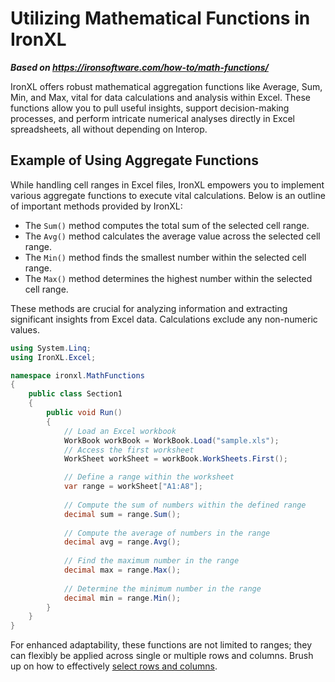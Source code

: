 # Utilizing Mathematical Functions in IronXL

***Based on <https://ironsoftware.com/how-to/math-functions/>***


IronXL offers robust mathematical aggregation functions like Average, Sum, Min, and Max, vital for data calculations and analysis within Excel. These functions allow you to pull useful insights, support decision-making processes, and perform intricate numerical analyses directly in Excel spreadsheets, all without depending on Interop.

## Example of Using Aggregate Functions

While handling cell ranges in Excel files, IronXL empowers you to implement various aggregate functions to execute vital calculations. Below is an outline of important methods provided by IronXL:

- The `Sum()` method computes the total sum of the selected cell range.
- The `Avg()` method calculates the average value across the selected cell range.
- The `Min()` method finds the smallest number within the selected cell range.
- The `Max()` method determines the highest number within the selected cell range.

These methods are crucial for analyzing information and extracting significant insights from Excel data. Calculations exclude any non-numeric values.

```cs
using System.Linq;
using IronXL.Excel;

namespace ironxl.MathFunctions
{
    public class Section1
    {
        public void Run()
        {
            // Load an Excel workbook
            WorkBook workBook = WorkBook.Load("sample.xls");
            // Access the first worksheet
            WorkSheet workSheet = workBook.WorkSheets.First();

            // Define a range within the worksheet
            var range = workSheet["A1:A8"];
            
            // Compute the sum of numbers within the defined range
            decimal sum = range.Sum();
            
            // Compute the average of numbers in the range
            decimal avg = range.Avg();
            
            // Find the maximum number in the range
            decimal max = range.Max();
            
            // Determine the minimum number in the range
            decimal min = range.Min();
        }
    }
}
```

For enhanced adaptability, these functions are not limited to ranges; they can flexibly be applied across single or multiple rows and columns. Brush up on how to effectively [select rows and columns](https://ironsoftware.com/csharp/excel/how-to/select-range/).